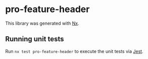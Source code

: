 # pro-feature-header

This library was generated with [Nx](https://nx.dev).

## Running unit tests

Run `nx test pro-feature-header` to execute the unit tests via [Jest](https://jestjs.io).
